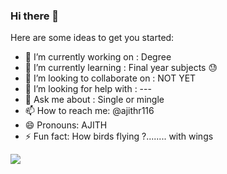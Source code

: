 ### Hi there 👋

<!--
**ajithr116/ajithr116** is a ✨ _special_ ✨ repository because its `README.md` (this file) appears on your GitHub profile.
-->
Here are some ideas to get you started:

- 🔭 I’m currently working on : Degree
- 🌱 I’m currently learning : Final year subjects 😓
- 👯 I’m looking to collaborate on : NOT YET
- 🤔 I’m looking for help with : ---
- 💬 Ask me about : Single or mingle
- 📫 How to reach me: @ajithr116
- 😄 Pronouns: AJITH
- ⚡ Fun fact: How birds flying ?........ with wings

<!--# 💫 About Me : 
Iam learning new skills all day 
wake up : 8:00 
breakfast : 8:30 🕥
           : 9:00 to 9:30 international news , social medias , and more for updating knowledge 
9:30 to 12:00 coding , learning and more 
12:00 to 12:30 understanding other small concepts .
12:00 lunch 
1:00 news , social media , youtube , logic games and more .
2:00 4:00 sleep because need to focus on night without sleepy eyes 
4:00 to 5:30 coding 
5:30 to 6:00 evening tea and snacks
6:00 to 6:30 personal -----
6:30 to 11:30 coding , learning  and more 



# 💻 Tech Stack:
![C](https://img.shields.io/badge/c-%2300599C.svg?style=for-the-badge&logo=c&logoColor=white) ![C++](https://img.shields.io/badge/c++-%2300599C.svg?style=for-the-badge&logo=c%2B%2B&logoColor=white) ![CSS3](https://img.shields.io/badge/css3-%231572B6.svg?style=for-the-badge&logo=css3&logoColor=white) ![PHP](https://img.shields.io/badge/php-%23777BB4.svg?style=for-the-badge&logo=php&logoColor=white) ![Python](https://img.shields.io/badge/python-3670A0?style=for-the-badge&logo=python&logoColor=ffdd54) ![HTML5](https://img.shields.io/badge/html5-%23E34F26.svg?style=for-the-badge&logo=html5&logoColor=white)
# 📊 GitHub Stats:
![](https://github-readme-stats.vercel.app/api?username=ajithr116&theme=swift&hide_border=false&include_all_commits=false&count_private=false)<br/>
![](https://github-readme-streak-stats.herokuapp.com/?user=ajithr116&theme=swift&hide_border=false)<br/>
![](https://github-readme-stats.vercel.app/api/top-langs/?username=ajithr116&theme=swift&hide_border=false&include_all_commits=false&count_private=false&layout=compact)

-->
[![](https://visitcount.itsvg.in/api?id=ajithr116&icon=0&color=0)](https://visitcount.itsvg.in)


